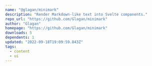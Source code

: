```yaml
---
name: "@glagan/minimark"
description: "Render Markdown-like text into Svelte components."
repo_url: "https://github.com/Glagan/minimark"
author: "Glagan"
homepage: "https://github.com/Glagan/minimark"
downloads: 5
dependents: 1
updated: "2022-09-18T19:09:59.843Z"
tags: 
  - content
  - ui
---
```

